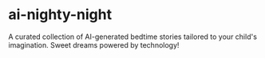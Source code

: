 # ai-nighty-night
A curated collection of AI-generated bedtime stories tailored to your child's imagination. Sweet dreams powered by technology!
